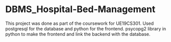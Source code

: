 # DBMS_Hospital-Bed-Management
This project was done as part of the coursework for UE19CS301.
Used postgresql for the database and python for the frontend.
psycopg2 library in python to make the frontend and link the backend with the database.

